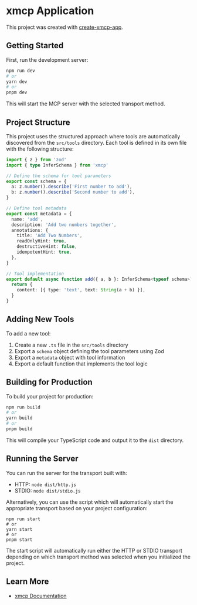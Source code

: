 # xmcp Application

This project was created with [create-xmcp-app](https://github.com/basementstudio/xmcp).

## Getting Started

First, run the development server:

```bash
npm run dev
# or
yarn dev
# or
pnpm dev
```

This will start the MCP server with the selected transport method.

## Project Structure

This project uses the structured approach where tools are automatically discovered from the `src/tools` directory. Each tool is defined in its own file with the following structure:

```typescript
import { z } from 'zod'
import { type InferSchema } from 'xmcp'

// Define the schema for tool parameters
export const schema = {
  a: z.number().describe('First number to add'),
  b: z.number().describe('Second number to add'),
}

// Define tool metadata
export const metadata = {
  name: 'add',
  description: 'Add two numbers together',
  annotations: {
    title: 'Add Two Numbers',
    readOnlyHint: true,
    destructiveHint: false,
    idempotentHint: true,
  },
}

// Tool implementation
export default async function add({ a, b }: InferSchema<typeof schema>) {
  return {
    content: [{ type: 'text', text: String(a + b) }],
  }
}
```

## Adding New Tools

To add a new tool:

1. Create a new `.ts` file in the `src/tools` directory
2. Export a `schema` object defining the tool parameters using Zod
3. Export a `metadata` object with tool information
4. Export a default function that implements the tool logic

## Building for Production

To build your project for production:

```bash
npm run build
# or
yarn build
# or
pnpm build
```

This will compile your TypeScript code and output it to the `dist` directory.

## Running the Server

You can run the server for the transport built with:

- HTTP: `node dist/http.js`
- STDIO: `node dist/stdio.js`

Alternatively, you can use the script which will automatically start the appropriate transport based on your project configuration:

```
npm run start
# or
yarn start
# or
pnpm start
```

The start script will automatically run either the HTTP or STDIO transport depending on which transport method was selected when you initialized the project.

## Learn More

- [xmcp Documentation](https://xmcp.dev/docs)
